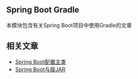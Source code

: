 ## Spring Boot Gradle

本模块包含有关Spring Boot项目中使用Gradle的文章

## 相关文章

+ [Spring Boot配置主类](docs/SpringBoot配置主类.md)
+ [Spring Boot与瘦JAR](docs/SpringBoot与瘦JAR.md)